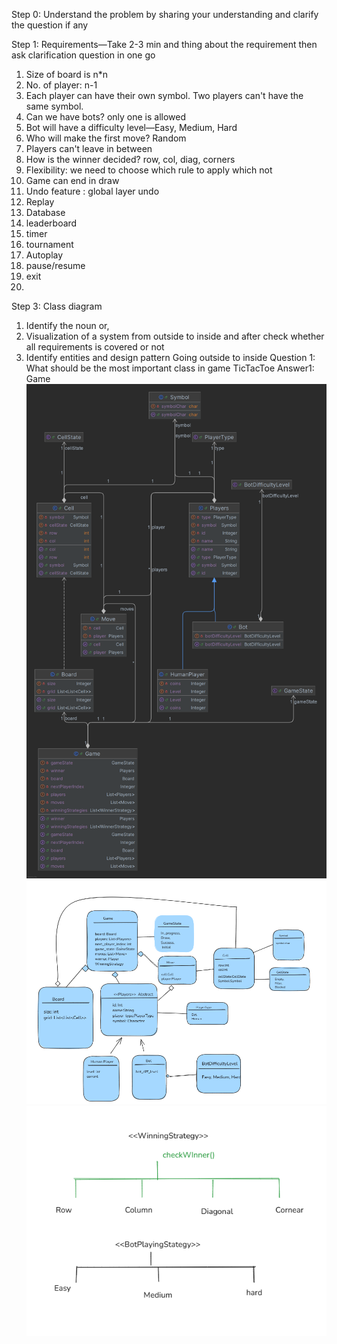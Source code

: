 Step 0: Understand the problem by sharing your understanding 
        and clarify the question if any

Step 1: Requirements—Take 2-3 min and thing about the requirement then ask clarification question in one go
1. Size of board is n*n 
2. No. of player: n-1
3. Each player can have their own symbol. Two players can't have the same symbol.
4. Can we have bots? only one is allowed
5. Bot will have a difficulty level—Easy, Medium, Hard
6. Who will make the first move? Random
7. Players can't leave in between
8. How is the winner decided? row, col, diag, corners
9. Flexibility: we need to choose which rule to apply which not
10. Game can end in draw
11. Undo feature : global layer undo
12. Replay
13. Database
14. leaderboard
15. timer
16. tournament
17. Autoplay
18. pause/resume
19. exit
20. 

Step 3: Class diagram

1. Identify the noun or,
2. Visualization of a system from outside to inside and after check whether all requirements is covered or not
3. Identify entities and design pattern 
Going outside to inside
Question 1: What should be the most important class in game TicTacToe
Answer1: Game
![TicTacClassDiagram.png](../../../resources/TicTacClassDiagram.png)
![TicTacTOEClassDiagram.png](../../../resources/TicTacTOEClassDiagram.png)
![TicTacToeStraegy.png](../../../resources/TicTacToeStraegy.png)
